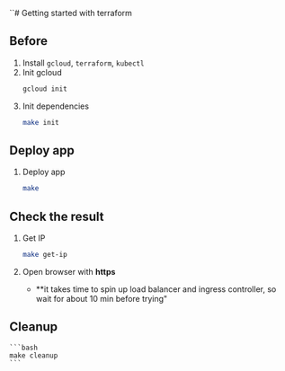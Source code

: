 ``# Getting started with terraform

## Before
1. Install `gcloud`, `terraform`, `kubectl`
1. Init gcloud
    ```bash
    gcloud init
    ```
1. Init dependencies
    ```bash
    make init
    ```

## Deploy app
1. Deploy app
    ```bash
    make
    ```

## Check the result
1. Get IP
    ```bash
    make get-ip
    ```

1. Open browser with **https**
    * **it takes time to spin up load balancer and ingress controller, so wait for about 10 min before trying"

## Cleanup
    ```bash
    make cleanup
    ```

